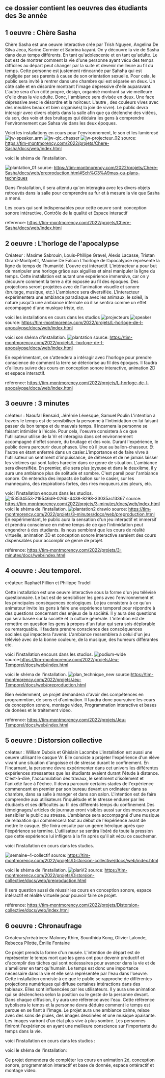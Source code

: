 ## ce dossier contient les oeuvres des étudiants des 3e année

## 1 oeuvre : Chère Sasha

Chère Sasha est une oeuvre interactive crée par Trish Nguyen, Angelina De Silva Jeca, Karine Cormier et Sabrina kayani. On y découvre la vie de Sasha dans deux temps différents. En tant qu'adolescente et en tant qu'adulte. Le but est de montrer comment la vie d'une personne ayant vécu des temps difficiles au départ peut changer par la suite et devenir meilleure au fil du temps. Cette personne est justement réincarnée par Sahsha qui est négligée par ses parents à cause de son orientation sexuelle. Pour cela, le public sera invité à rentrer dans une chambre qui est séparée en deux. Un côté salle et en désordre montrant l'image dépressive d'elle auparavant. L'autre sera d'un côté propre, design, organisé  montrant sa vie meilleure d'elle dnas la vie adulte. Donc, l'ambiance sera divisée en deux. Une face dépressive avec le désordre et la noirceur. L'autre , des couleurs vives avec des meubles beaux et bien organisés( la joie de vivre). Le public devra interagir avec divers objets dans la salle afin que ça déclenche des vidéos, du son, des voix et des bruitages qui déduira les gens  à comprendre l'environnement que Sahsa vie dans les deux époques.


Voici les installations en cours pour l'environnement, le son et les lumièresé
![jw-speaker_arm](https://user-images.githubusercontent.com/89647885/157320408-24e73858-9986-4e7d-9b9c-002145ce827e.jpg)
![jw-qlc_chasser](https://user-images.githubusercontent.com/89647885/157320443-3344e686-d449-4b29-8e07-8275d6535a67.gif)
![jw-projecteur_02](https://user-images.githubusercontent.com/89647885/157320466-29dce7a7-8ccc-47cb-998b-d4dd57150c80.jpg)
source: https://tim-montmorency.com/2022/projets/Chere-Sasha/docs/web/index.html

voici  le shéma de l'installation.


![plantation_01](https://user-images.githubusercontent.com/89647885/157318518-4c51393d-00b8-4d94-85e4-9384946cfb91.jpg)
source: https://tim-montmorency.com/2022/projets/Chere-Sasha/docs/web/preproduction.html#Sch%C3%A9mas-ou-plans-techniques


Dans l'installation, il sera attendu  qu'on interagira avec les divers objets retrouvés dans la salle pour comprendre au fur et à mesure la vie que Sasha a mené. 

Les cours qui sont indispensables pour cette oeuvre sont: conception sonore intéractive, Contrôle de la qualité et Espace interactif

référence: https://tim-montmorency.com/2022/projets/Chere-Sasha/docs/web/index.html


## 2 oeuvre : L'horloge de l'apocalypse
Créateur : Maxime Sabrouin, Louis-Phillipe Gravel, Alexis Lacasse, Tristan Girard-Montpetit, Maxime De Falcon
L’horloge de l’apocalypse représente la ligne du temps de l’humanité. L'ouvre est interactif. L'intéracteur a pour but de manipuler une horloge grâce aux aiguilles et ainsi manipuler la ligne du temps. Cette installation est autant une expérience immersive, car on y découvre comment la terre a été exposée au fil des époques. Des projections seront projetées avec de l'animation visuelle et sonore (bruitage, musique, etc.) L'ambiance sera diversifiée. L'interacteur expérimentera une ambiance paradiaque avec les animaux, le soleil, la nature jusqu'à  une ambiance infernale où il se sentira comme un effet accompagné d'une musique triste, etc. 

voici les installations en cours dans les studios
![projecteurs](https://user-images.githubusercontent.com/89647885/157320805-ebf7d6e1-885a-4306-a8c1-ae317504b142.jpg)
![speaker](https://user-images.githubusercontent.com/89647885/157320887-a8eebdc5-86fb-45d7-b776-596f88aa0b61.jpg)
source: https://tim-montmorency.com/2022/projets/L-horloge-de-l-apocalypse/docs/web/index.html


voici son shéma d'installation.
 ![plantation](https://user-images.githubusercontent.com/89647885/157320904-37959f27-a7ad-4f27-b098-4b436f6e60cf.png)
 source: https://tim-montmorency.com/2022/projets/L-horloge-de-l-apocalypse/docs/web/index.html

En expérimentant, on s'attendera a intéragir avec l'horloge pour prendre conscience de comment la terre se déteriorise au fil des époques. Il faudra d'ailleurs suivre des cours en conception sonore interactive, animation 2D et espace interactif.
 
 référence: https://tim-montmorency.com/2022/projets/L-horloge-de-l-apocalypse/docs/web/index.html
 
 
 ## 3 oeuvre : 3 minutes
créateur : Naoufal Bensaid, Jérémie Lévesque, Samuel Poulin
L'intention à travers le temps est de sensibiliser la personne à l'intimidation en lui faisant passer du bon temps et du mauvais temps. Il incarnera la personne se faisant intimider à l'école. Pour cela, l'oeuvre consistera à ce que l'utilisateur utilise de la Vr et interagira dans cet environnement accompagné d'effet sonore, du bruitage et des voix. Durant l'expérience, le public devra parcourir deux phases. Une où il joue au ballon-chasseur. Et l'autre en étant enfermé dans un casier.L'importance et de faire vivre  à l'utilisateur un sentiment d'impuissance, de détresse et de ne jamais laisser les victimes qui sont faites harceler dans ce genre de situation. L'ambiance sera diversifiée. En premier, elle sera plus joyeuse et dans le deuxième, il y aura une ambiance plus de solitude et sombre. C'est pareil pour l'ambiance sonore. On entendra des impacts de ballon sur le casier, sur les mannequins, des respirations fortes, des rires moqueurs,des pleurs, etc.

voici l'installation encours dans les studios.
![153534553-219546d9-026b-4438-8298-33035ac13367](https://user-images.githubusercontent.com/89647885/157321854-48a87192-ecab-4611-a20e-f8fb4e4a6c57.png)
source: https://tim-montmorency.com/2022/projets/3-minutes/docs/web/index.html
voici le shéma de l'installation.
![plantation2 drawio](https://user-images.githubusercontent.com/89647885/157321915-488063d8-4f29-469a-80d2-7f90c0c5ac04.png)
source: https://tim-montmorency.com/2022/projets/3-minutes/docs/web/preproduction.html
En expérimentant, le public aura la sensation d'un jeu interactif et immersif  et prendra conscience en même temps de ce que l'intimidation peut engendrer à des étudiants.
Ils nous semblent que les cours de réalité virtuelle, animation 3D et conception sonore interactive seraient des cours dispensables pour accomplir ce genre de projet.
 
 référence: https://tim-montmorency.com/2022/projets/3-minutes/docs/web/index.html

## 4 oeuvre : Jeu temporel.
créateur: Raphaël Fillion et Philippe Trudel

Cette installation est une oeuvre interactive sous la forme d'un jeu télévisé  questionnaire. Le but est de sensibiliser les gens avec l'environnement et les principales conséquences écologiques. Le jeu consistera à ce qu'un animateur  invite les gens à faire une expérience temporel pour répondre à des questions concernant des enjeux de la société. Il y aura des questions qui sera basée sur la société et la culture générale. L'intention est de remettre en question les gens à propos d'un futur qui sera sois déplorable ou remarquable. Il faudara prendre conscience des conscéquences sociales qui impactera l'avenir. L'ambiance ressemblera à celui d'un jeu télévisé avec de la bonne couleure, de la musique, des humeurs différantes etc.


voici l'installation encours dans les studios.
![podium-wide](https://user-images.githubusercontent.com/89647885/157475132-909faee9-de02-4ac3-945d-a27d82b8e4ae.jpeg)
source:https://tim-montmorency.com/2022/projets/Jeu-Temporel/docs/web/index.html


voici le shéma de l'installation.
![plan_technique_new](https://user-images.githubusercontent.com/89647885/157474956-61530022-b1f0-496e-9ca0-6bf24ea88af0.png)
source:https://tim-montmorency.com/2022/projets/Jeu-Temporel/docs/web/preproduction.html


Bien évidemment, ce projet demandera d'avoir des compétences en programmtion, de sons et d'animation. Il faudra donc poursuivre les cours de conception sonore, montage video, Programmation interactive et bases de donées et le traitement video.


référence: https://tim-montmorency.com/2022/projets/Jeu-Temporel/docs/web/index.html


## 5 oeuvre : Distorsion collective
créateur : William Dubois et Ghislain Lacombe
 L'installation est aussi une oeuvre utilisant le casque Vr. Elle conciste a projeter l'expérience d'un élève vivant une situation d'angoisse et de stresse durant le confinement. En l'incarnant, la personne devra expérimenter dans cet univers les différentes expériences stressantes que les étudiants avaient durant l'étude à distance. C'est-à-dire, l'accumulation des travaux, le sentiment d'isolement et l'anixété face à l'échec. Il devra parcourir certains stades de l'expérience commencant en premier par son bureau devant un ordinateur dans sa chambre, dans sa salle à manger et dans son salon. L'intention est de faire comprendre aux utilisateurs l'inquiétude et le stresse endurer par les étudiants et ses difficultés  au fil des différents temps du confinement.Des témoignages/ articles de journaux eront visibles aussi sur des mesures pour sensibiler le public au stresse. L'ambiance sera accompagné d'une musique de relaxation qui commencera tout au début de l'éxpérience avant de mettre le casque. Elle finira ensuite par un genre héroïque après que l'éxpérience se termine. L'utilisateur se sentira libéré de toute la pression que cette expérience lui infligera à la fin après qu'il ait vécu ce cauchemar.
 
 voici l'installation en cours dans les studios.

![semaine-4-collectif](https://user-images.githubusercontent.com/89647885/157478890-888c02a9-dd27-46ce-bdf7-e1293c8b5e2b.png)
source: https://tim-montmorency.com/2022/projets/Distorsion-collective/docs/web/index.html
 
 voici le shéma de l'installation.
 ![planV2](https://user-images.githubusercontent.com/89647885/157478853-03a5c765-6b3f-4acc-ba17-5179e526a9e6.png)
source: https://tim-montmorency.com/2022/projets/Distorsion-collective/docs/web/preproduction.html

Il sera question aussi de réussir les cours en  conception sonore, espace intéractif et réalité virtuelle pour pouvoir faire ce projet.

référence: https://tim-montmorency.com/2022/projets/Distorsion-collective/docs/web/index.html



## 6 oeuvre : Chronaufrage

Créateurs/créatrices: Maloney Khim, Sounthida Kong, Olivier Lalonde, Rebecca Pilotte, Émilie Fontaine

Ce projet prends la forme d'un musée. L'intention de départ est de représenter le temps mort que les gens ont pour devenir productif et d'acomplir des tâches qui sont ncéessaires pour avancer dans la vie et de s'améliorer en tant qu'humain. Le temps est donc une importance nécessaire dans la vie et elle sera représentée par l'eau dans l'oeuvre. Cette installation conciste à ce que le public se rapproche de différentes projections numériques qui diffuse certaines intéractions dans des tableaux. Elles sont influencées par les utilisateurs.  Il y aura une animation qui se déclenchera selon la position ou le geste de la personne devant. Dans chaque diffusion, il y aura une référence avec l'eau. Cette référence sybolisera le temps et la personne devra déduire comment le temps est percue en se fiant à l'image. Le projet aura une ambiance calme, relaxe avec des sons de pluies, des images dessinées et une musique apaisante. Les images variront d'un état plus vive à  plus sombre. Les personnes finiront l'expérience en ayant une meilleure conscience sur l'importante du temps dans la vie. 

voici l'installation en cours dans les studios :



 voici le shéma de l'installation:
 
 
 Ce projet demendera de compléter les cours en animation 2d, conception sonore, programmation interactif et base de donnée, espace ontéractif et montage video.









